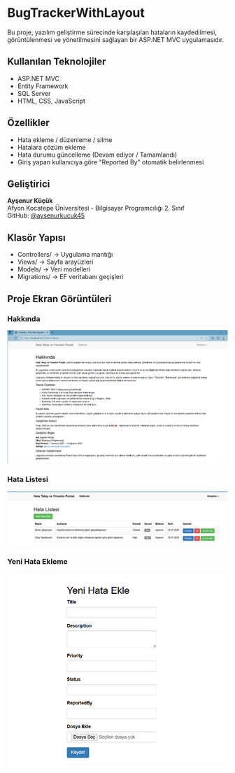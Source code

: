 # BugTrackerWithLayout
Bu proje, yazılım geliştirme sürecinde karşılaşılan hataların kaydedilmesi, görüntülenmesi ve yönetilmesini sağlayan bir ASP.NET MVC uygulamasıdır.
## Kullanılan Teknolojiler
- ASP.NET MVC
- Entity Framework
- SQL Server
- HTML, CSS, JavaScript
## Özellikler
- Hata ekleme / düzenleme / silme
- Hatalara çözüm ekleme
- Hata durumu güncelleme (Devam ediyor / Tamamlandı)
- Giriş yapan kullanıcıya göre "Reported By" otomatik belirlenmesi
## Geliştirici
**Ayşenur Küçük**  
Afyon Kocatepe Üniversitesi - Bilgisayar Programcılığı 2. Sınıf  
GitHub: [@aysenurkucuk45](https://github.com/aysenurkucuk45)
## Klasör Yapısı
- Controllers/ → Uygulama mantığı
- Views/ → Sayfa arayüzleri
- Models/ → Veri modelleri
- Migrations/ → EF veritabanı geçişleri

## Proje Ekran Görüntüleri
### Hakkında
![Ekran1](https://github.com/aysenurkucuk45/BugTrackerWithLayout/blob/master/Screenshots/Ekran1.png?raw=true)
### Hata Listesi
![Ekran2](https://github.com/aysenurkucuk45/BugTrackerWithLayout/blob/master/Screenshots/Ekran2.png?raw=true)
### Yeni Hata Ekleme
![Ekran3](https://github.com/aysenurkucuk45/BugTrackerWithLayout/blob/master/Screenshots/Ekran3.png?raw=true)
